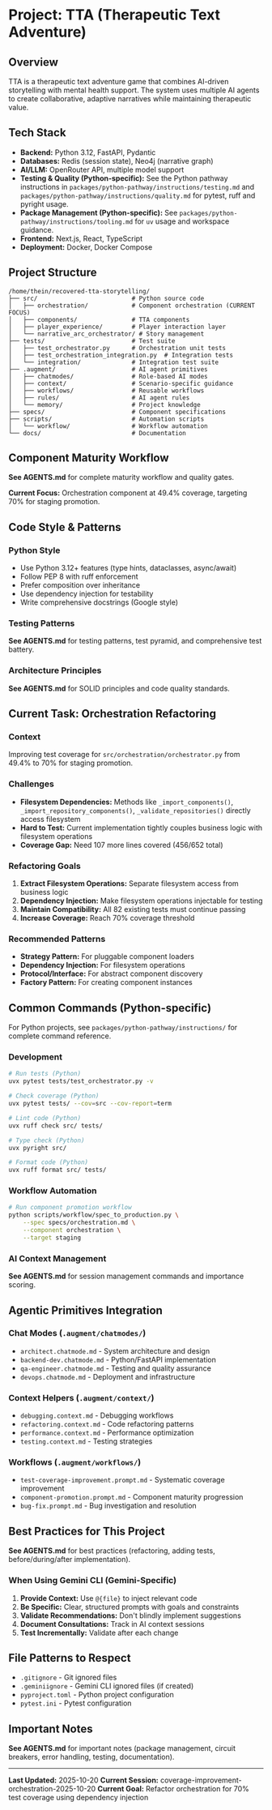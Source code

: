 # Project: TTA (Therapeutic Text Adventure)

## Overview
TTA is a therapeutic text adventure game that combines AI-driven storytelling with mental health support. The system uses multiple AI agents to create collaborative, adaptive narratives while maintaining therapeutic value.

## Tech Stack
- **Backend:** Python 3.12, FastAPI, Pydantic
- **Databases:** Redis (session state), Neo4j (narrative graph)
- **AI/LLM:** OpenRouter API, multiple model support
- **Testing & Quality (Python-specific):** See the Python pathway instructions in `packages/python-pathway/instructions/testing.md` and `packages/python-pathway/instructions/quality.md` for pytest, ruff and pyright usage.
- **Package Management (Python-specific):** See `packages/python-pathway/instructions/tooling.md` for `uv` usage and workspace guidance.
- **Frontend:** Next.js, React, TypeScript
- **Deployment:** Docker, Docker Compose

## Project Structure
```
/home/thein/recovered-tta-storytelling/
├── src/                          # Python source code
│   ├── orchestration/            # Component orchestration (CURRENT FOCUS)
│   ├── components/               # TTA components
│   ├── player_experience/        # Player interaction layer
│   └── narrative_arc_orchestrator/ # Story management
├── tests/                        # Test suite
│   ├── test_orchestrator.py      # Orchestration unit tests
│   ├── test_orchestration_integration.py  # Integration tests
│   └── integration/              # Integration test suite
├── .augment/                     # AI agent primitives
│   ├── chatmodes/                # Role-based AI modes
│   ├── context/                  # Scenario-specific guidance
│   ├── workflows/                # Reusable workflows
│   ├── rules/                    # AI agent rules
│   └── memory/                   # Project knowledge
├── specs/                        # Component specifications
├── scripts/                      # Automation scripts
│   └── workflow/                 # Workflow automation
└── docs/                         # Documentation

```

## Component Maturity Workflow

**See AGENTS.md** for complete maturity workflow and quality gates.

**Current Focus:** Orchestration component at 49.4% coverage, targeting 70% for staging promotion.

## Code Style & Patterns

### Python Style
- Use Python 3.12+ features (type hints, dataclasses, async/await)
- Follow PEP 8 with ruff enforcement
- Prefer composition over inheritance
- Use dependency injection for testability
- Write comprehensive docstrings (Google style)

### Testing Patterns

**See AGENTS.md** for testing patterns, test pyramid, and comprehensive test battery.

### Architecture Principles

**See AGENTS.md** for SOLID principles and code quality standards.

## Current Task: Orchestration Refactoring

### Context
Improving test coverage for `src/orchestration/orchestrator.py` from 49.4% to 70% for staging promotion.

### Challenges
- **Filesystem Dependencies:** Methods like `_import_components()`, `_import_repository_components()`, `_validate_repositories()` directly access filesystem
- **Hard to Test:** Current implementation tightly couples business logic with filesystem operations
- **Coverage Gap:** Need 107 more lines covered (456/652 total)

### Refactoring Goals
1. **Extract Filesystem Operations:** Separate filesystem access from business logic
2. **Dependency Injection:** Make filesystem operations injectable for testing
3. **Maintain Compatibility:** All 82 existing tests must continue passing
4. **Increase Coverage:** Reach 70% coverage threshold

### Recommended Patterns
- **Strategy Pattern:** For pluggable component loaders
- **Dependency Injection:** For filesystem operations
- **Protocol/Interface:** For abstract component discovery
- **Factory Pattern:** For creating component instances

## Common Commands (Python-specific)

For Python projects, see `packages/python-pathway/instructions/` for complete command reference.

### Development
```bash
# Run tests (Python)
uvx pytest tests/test_orchestrator.py -v

# Check coverage (Python)
uvx pytest tests/ --cov=src --cov-report=term

# Lint code (Python)
uvx ruff check src/ tests/

# Type check (Python)
uvx pyright src/

# Format code (Python)
uvx ruff format src/ tests/
```

### Workflow Automation
```bash
# Run component promotion workflow
python scripts/workflow/spec_to_production.py \
    --spec specs/orchestration.md \
    --component orchestration \
    --target staging
```

### AI Context Management

**See AGENTS.md** for session management commands and importance scoring.

## Agentic Primitives Integration

### Chat Modes (`.augment/chatmodes/`)
- `architect.chatmode.md` - System architecture and design
- `backend-dev.chatmode.md` - Python/FastAPI implementation
- `qa-engineer.chatmode.md` - Testing and quality assurance
- `devops.chatmode.md` - Deployment and infrastructure

### Context Helpers (`.augment/context/`)
- `debugging.context.md` - Debugging workflows
- `refactoring.context.md` - Code refactoring patterns
- `performance.context.md` - Performance optimization
- `testing.context.md` - Testing strategies

### Workflows (`.augment/workflows/`)
- `test-coverage-improvement.prompt.md` - Systematic coverage improvement
- `component-promotion.prompt.md` - Component maturity progression
- `bug-fix.prompt.md` - Bug investigation and resolution

## Best Practices for This Project

**See AGENTS.md** for best practices (refactoring, adding tests, before/during/after implementation).

### When Using Gemini CLI (Gemini-Specific)
1. **Provide Context:** Use `@{file}` to inject relevant code
2. **Be Specific:** Clear, structured prompts with goals and constraints
3. **Validate Recommendations:** Don't blindly implement suggestions
4. **Document Consultations:** Track in AI context sessions
5. **Test Incrementally:** Validate after each change

## File Patterns to Respect
- `.gitignore` - Git ignored files
- `.geminiignore` - Gemini CLI ignored files (if created)
- `pyproject.toml` - Python project configuration
- `pytest.ini` - Pytest configuration

## Important Notes

**See AGENTS.md** for important notes (package management, circuit breakers, error handling, testing, documentation).

---

**Last Updated:** 2025-10-20
**Current Session:** coverage-improvement-orchestration-2025-10-20
**Current Goal:** Refactor orchestration for 70% test coverage using dependency injection
